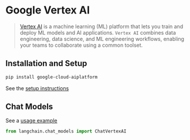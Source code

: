 # Google Vertex AI

>[Vertex AI](https://cloud.google.com/vertex-ai/docs/start/introduction-unified-platform) is a machine learning (ML) 
> platform that lets you train and deploy ML models and AI applications. 
> `Vertex AI` combines data engineering, data science, and ML engineering workflows, enabling your teams to 
> collaborate using a common toolset.
 
## Installation and Setup


```bash
pip install google-cloud-aiplatform
```

See the [setup instructions](../modules/models/chat/integrations/google_vertex_ai_palm.ipynb)


## Chat Models

See a [usage example](../modules/models/chat/integrations/google_vertex_ai_palm.ipynb)

```python
from langchain.chat_models import ChatVertexAI
```
